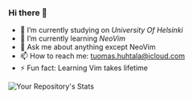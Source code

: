 ### Hi there 👋

<!--
**tfhuhtal/tfhuhtal** is a ✨ _special_ ✨ repository because its `README.md` (this file) appears on your GitHub profile.

Here are some ideas to get you started:
-->
- 🔭 I’m currently studying on *University Of Helsinki*
- 🌱 I’m currently learning *NeoVim*
- 💬 Ask me about anything except NeoVim
- 📫 How to reach me: tuomas.huhtala@icloud.com
- ⚡ Fun fact: Learning Vim takes lifetime

<!--![Your Repository's Stats](https://github-readme-stats.vercel.app/api?username=tfhuhtal&show_icons=true)
-->
![Your Repository's Stats](https://github-readme-stats.vercel.app/api/top-langs/?username=tfhuhtal&theme=blue-pink)
